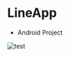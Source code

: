 # LineApp
- Android Project

![test](https://user-images.githubusercontent.com/27726838/72217856-2ec0f780-3577-11ea-99e6-a77597916e80.gif)
